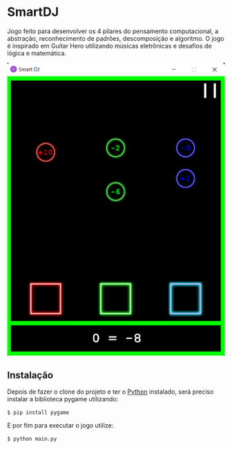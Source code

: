 SmartDJ 
=========

Jogo feito para desenvolver os 4 pilares do pensamento computacional, a abstração, reconhecimento de padrões, descomposição e algoritmo. O jogo
é inspirado em Guitar Hero utilizando músicas eletrônicas e desafios de lógica e matemática.

![alt text](images/smartdjj.png)

Instalação
------------

Depois de fazer o clone do projeto e ter o [Python] instalado, será preciso instalar a biblioteca pygame utilizando:

    $ pip install pygame
 
E por fim para executar o jogo utilize:

    $ python main.py
    
[python]: https://www.python.org/

